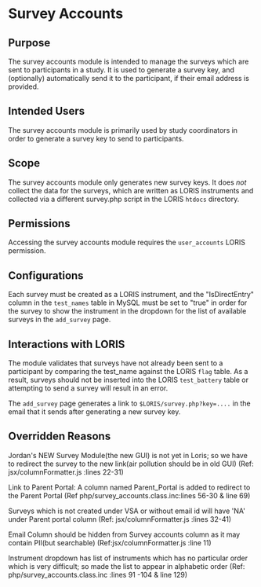 # Survey Accounts

## Purpose

The survey accounts module is intended to manage the surveys which
are sent to participants in a study. It is used to generate a survey
key, and (optionally) automatically send it to the participant, if
their email address is provided.

## Intended Users

The survey accounts module is primarily used by study coordinators
in order to generate a survey key to send to participants.

## Scope

The survey accounts module only generates new survey keys. It does
*not* collect the data for the surveys, which are written as LORIS
instruments and collected via a different survey.php script in the
LORIS `htdocs` directory.

## Permissions

Accessing the survey accounts module requires the `user_accounts`
LORIS permission.

## Configurations

Each survey must be created as a LORIS instrument, and the
"IsDirectEntry" column in the `test_names` table in MySQL must be
set to "true" in order for the survey to show the instrument in the
dropdown for the list of available surveys in the `add_survey` page.


## Interactions with LORIS

The module validates that surveys have not already been sent to a
participant by comparing the test_name against the LORIS `flag`
table. As a result, surveys should not be inserted into the LORIS
`test_battery` table or attempting to send a survey will result in
an error.

The `add_survey` page generates a link to `$LORIS/survey.php?key=....`
in the email that it sends after generating a new survey key.

## Overridden Reasons

Jordan's NEW Survey Module(the new GUI) is not yet in Loris; so we have to redirect the survey to the new link(air pollution should be in old GUI)
(Ref: jsx/columnFormatter.js :lines 22-31)

Link to Parent Portal: A column named Parent_Portal is added to redirect to the Parent Portal (Ref php/survey_accounts.class.inc:lines 56-30 & line 69)

Surveys which is not created under VSA or without email id will have 'NA' under Parent portal column (Ref: jsx/columnFormatter.js :lines 32-41)

Email Column should be hidden from Survey accounts column as it may contain PII(but searchable) (Ref:jsx/columnFormatter.js :line 11)

Instrument dropdown has list of instruments which has no particular order which is very difficult; so made the list to appear in alphabetic order 
(Ref: php/survey_accounts.class.inc :lines 91 -104 & line 129)

